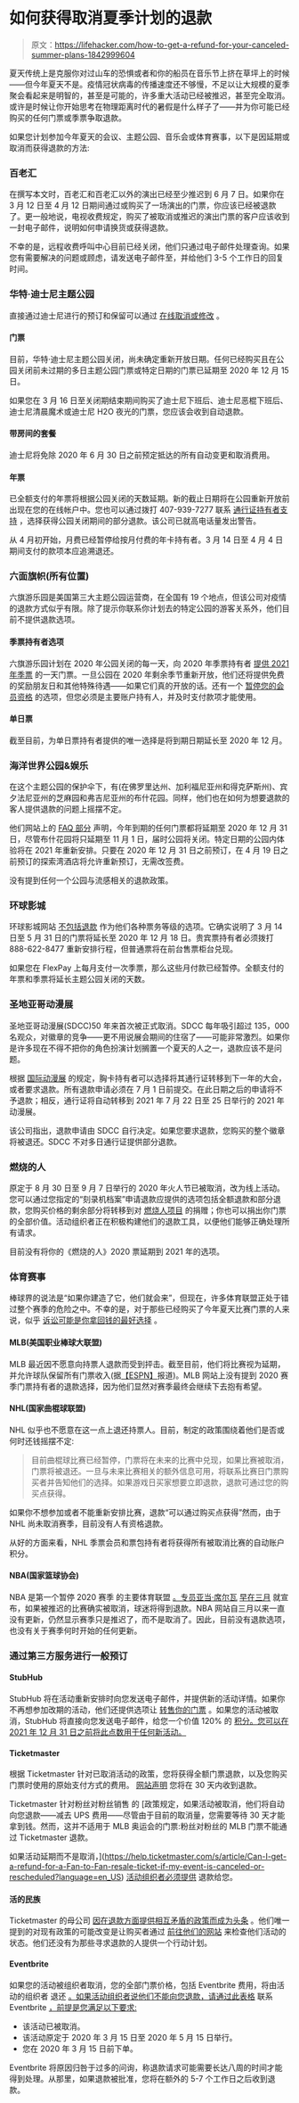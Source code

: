 # 如何获得取消夏季计划的退款

> 原文：<https://lifehacker.com/how-to-get-a-refund-for-your-canceled-summer-plans-1842999604>

夏天传统上是克服你对过山车的恐惧或者和你的船员在音乐节上挤在草坪上的时候——但今年夏天不是。疫情冠状病毒的传播速度还不够慢，不足以让大规模的夏季聚会看起来是明智的，甚至是可能的，许多重大活动已经被推迟，甚至完全取消。或许是时候让你开始思考在物理距离时代的暑假是什么样子了——并为你可能已经购买的任何门票或季票争取退款。



如果您计划参加今年夏天的会议、主题公园、音乐会或体育赛事，以下是因延期或取消而获得退款的方法:

### **百老汇**

在撰写本文时，百老汇和百老汇以外的演出已经至少推迟到 6 月 7 日。如果你在 3 月 12 日至 4 月 12 日期间通过或购买了一场演出的门票，你应该已经被退款了。更一般地说，电视收费规定，购买了被取消或推迟的演出门票的客户应该收到一封电子邮件，说明如何申请换货或获得退款。

不幸的是，远程收费呼叫中心目前已经关闭，他们只通过电子邮件处理查询。如果您有需要解决的问题或顾虑，请发送电子邮件至，并给他们 3-5 个工作日的回复时间。

### **华特·迪士尼主题公园**

直接通过迪士尼进行的预订和保留可以通过 [在线取消或修改](https://disneyworld.disney.go.com/login/?returnUrl=https%3A%2F%2Fdisneyworld.disney.go.com%2Fplan%2F) 。

#### **门票**

目前，华特·迪士尼主题公园关闭，尚未确定重新开放日期。任何已经购买且在公园关闭前未过期的多日主题公园门票或特定日期的门票已延期至 2020 年 12 月 15 日。

如果您在 3 月 16 日至关闭期结束期间购买了迪士尼下班后、迪士尼恶棍下班后、迪士尼清晨魔术或迪士尼 H2O 夜光的门票，您应该会收到自动退款。

#### **带房间的套餐**

迪士尼将免除 2020 年 6 月 30 日之前预定抵达的所有自动变更和取消费用。

#### **年票**

已全额支付的年票将根据公园关闭的天数延期。新的截止日期将在公园重新开放前出现在您的在线帐户中。您也可以通过拨打 407-939-7277 联系 [通行证持有者支持](https://disneyworld.disney.go.com/help/email/annual-passholder/) ，选择获得公园关闭期间的部分退款。该公司已就高电话量发出警告。

从 4 月初开始，月费已经暂停给按月付费的年卡持有者。3 月 14 日至 4 月 4 日期间支付的款项本应追溯退还。

### **六面旗帜(所有位置)**

六旗游乐园是美国第三大主题公园运营商，在全国有 19 个地点，但该公司对疫情的退款方式似乎有限。除了提示你联系你计划去的特定公园的游客关系外，他们目前不提供退款选项。

#### **季票持有者选项**

六旗游乐园计划在 2020 年公园关闭的每一天，向 2020 年季票持有者 [提供 2021 年季票](https://www.sixflags.com/america/plan-your-visit/coronavirus-update) 的一天门票。一旦公园在 2020 年剩余季节重新开放，他们还将提供免费的奖励朋友日和其他特殊待遇——如果它们真的开放的话。还有一个 [暂停您的会员资格](https://feedback.sixflags.com/membersupport/pause.aspx) 的选项，但您必须是主要账户持有人，并及时支付款项才能使用。

#### **单日票**

截至目前，为单日票持有者提供的唯一选择是将到期日期延长至 2020 年 12 月。

### **海洋世界公园&娱乐**

在这个主题公园的保护伞下，有(在佛罗里达州、加利福尼亚州和得克萨斯州)、宾夕法尼亚州的芝麻园和弗吉尼亚州的布什花园。同样，他们也在如何为想要退款的客人提供退款的问题上摇摆不定。

他们网站上的 [FAQ 部分](https://seaworldentertainment.com/blog/coronavirus/) 声明，今年到期的任何门票都将延期至 2020 年 12 月 31 日，尽管布什花园将只延期至 11 月 1 日，届时公园将关闭。特定日期的公园内体验将在 2021 年重新安排。只要在 2020 年 12 月 31 日之前预订，在 4 月 19 日之前预订的探索湾酒店将允许重新预订，无需改签费。

没有提到任何一个公园与流感相关的退款政策。

### 环球影城

环球影城网站 [不包括退款](https://www.universalstudioshollywood.com/web/en/us/Safety-and-Travel-Update) 作为他们各种票务等级的选项。它确实说明了 3 月 14 日至 5 月 31 日的门票将延长至 2020 年 12 月 18 日。贵宾票持有者必须拨打 888-622-8477 重新安排行程，但普通票将在前台售票柜台兑现。

如果您在 FlexPay 上每月支付一次季票，那么这些月付款已经暂停。全额支付的年票和季票将延长主题公园关闭的天数。

### **圣地亚哥动漫展**

圣地亚哥动漫展(SDCC)50 年来首次被正式取消。SDCC 每年吸引超过 135，000 名观众，对徽章的竞争——更不用说展会期间的住宿了——可能非常激烈。如果你是许多现在不得不把你的角色扮演计划搁置一个夏天的人之一，退款应该不是问题。

根据 [国际动漫展](https://www.comic-con.org/comic-con-2020-refund-request-form) 的规定，胸卡持有者可以选择将其通行证转移到下一年的大会，或者要求退款。所有退款申请必须在 7 月 1 日前提交。在此日期之后的申请将不予退款；相反，通行证将自动转移到 2021 年 7 月 22 日至 25 日举行的 2021 年动漫展。

该公司指出，退款申请由 SDCC 自行决定。如果您要求退款，您购买的整个徽章将被退还。SDCC 不对多日通行证提供部分退款。

### **燃烧的人**

原定于 8 月 30 日至 9 月 7 日举行的 2020 年火人节已被取消，改为线上活动。您可以通过您指定的“刻录机档案”申请退款应提供的选项包括全额退款和部分退款，您购买价格的剩余部分将转移到对 [燃烧人项目](https://burningman.org/culture/history/brc-history/afterburn/2013-2/related/burning-man-project/) 的捐赠；你也可以捐出你门票的全部价值。活动组织者正在积极构建他们的退款工具，以便他们能够正确处理所有请求。

目前没有将你的《燃烧的人》2020 票延期到 2021 年的选项。

### **体育赛事**

棒球界的说法是“如果你建造了它，他们就会来”，但现在，许多体育联盟正处于错过整个赛季的危险之中。不幸的是，对于那些已经购买了今年夏天比赛门票的人来说，似乎 [诉讼可能是你拿回钱的最好选择](https://www.usatoday.com/story/sports/2020/03/25/coronavirus-update-nba-nhl-mlb-hold-ticket-refunds-limbo/2908586001/) 。

#### **MLB(美国职业棒球大联盟)**

MLB 最近因不愿意向持票人退款而受到抨击。截至目前，他们将比赛视为延期，并允许球队保留所有门票收入(据[【ESPN】](https://www.espn.com/mlb/story/_/id/29074691/fans-sue-ticket-refunds-ask-class-action)报道)。MLB 网站上没有提到 2020 赛季门票持有者的退款选择，因为他们显然对赛季最终会继续下去抱有希望。

#### **NHL(国家曲棍球联盟)**

NHL 似乎也不愿意在这一点上退还持票人。目前，制定的政策围绕着他们是否或何时还钱摇摆不定:

> 目前曲棍球比赛已经暂停，门票将在未来的比赛中兑现，如果比赛被取消，门票将被退还。一旦与未来比赛相关的额外信息可用，将联系比赛日门票购买者并告知他们的选择。如果游戏日买家想要立即退款，退款可通过您的购买点获得。

如果你不想参加或者不能重新安排比赛，退款“可以通过购买点获得”然而，由于 NHL 尚未取消赛季，目前没有人有资格退款。

从好的方面来看，NHL 季票会员和票包持有者将获得所有被取消比赛的自动账户积分。

#### **NBA(国家篮球协会)**

NBA 是第一个暂停 2020 赛季 的主要体育联盟 [。专员亚当·席尔瓦](https://www.espn.com/nba/story/_/id/28887560/nba-suspends-season-further-notice-player-tests-positive-coronavirus) [早在三月](https://www.nbcsports.com/bayarea/warriors/nba-will-honor-refund-tickets-games-postponed-due-coronavirus) 就宣布，如果被推迟的比赛确实被取消，球迷将得到退款。NBA 网站自三月以来一直没有更新，仍然显示赛季只是推迟了，而不是取消了。因此，目前没有退款选项，也没有关于赛季何时开始的任何更新。

### **通过第三方服务进行一般预订**

#### StubHub

StubHub 将在活动重新安排时向您发送电子邮件，并提供新的活动详情。如果你不再想参加改期的活动，他们还提供选项让 [转售你的门票](https://www.stubhub.com/sell/) 。如果您的活动被取消，StubHub 将直接向您发送电子邮件，给您一个价值 120% 的 [积分。您可以在 2021 年 12 月 31 日之前将此点数用于任何新活动。](http://stubhub.custhelp.com/app/answers/answer_view/a_id/1001856/categoryRecordID/RN_CATEGORY_429/categorySelected/RN_CATEGORY_429)

#### **Ticketmaster**

根据 Ticketmaster 针对已取消活动的政策，您将获得全额门票退款，以及您购买门票时使用的原始支付方式的费用。 [网站声明](https://blog.ticketmaster.com/guidelines-canceled-postponed-events/) 您将在 30 天内收到退款。

Ticketmaster 针对粉丝对粉丝销售 的 [政策规定，如果活动被取消，他们将自动向您退款——减去 UPS 费用——尽管由于目前的取消量，您需要等待 30 天才能拿到钱。然而，这并不适用于 MLB 奥运会的门票:粉丝对粉丝的 MLB 门票不能通过 Ticketmaster 退款。

如果活动延期而不是取消，](https://help.ticketmaster.com/s/article/Can-I-get-a-refund-for-a-Fan-to-Fan-resale-ticket-if-my-event-is-canceled-or-rescheduled?language=en_US) [活动组织者必须提供](https://help.ticketmaster.com/s/article/Can-I-get-a-refund-for-a-Fan-to-Fan-resale-ticket-if-my-event-is-canceled-or-rescheduled?language=en_US) 退款给您。

#### **活的民族**

Ticketmaster 的母公司 [因在退款方面提供相互矛盾的政策而成为头条](https://www.usatoday.com/story/entertainment/music/2020/04/20/coronavirus-ticket-refunds-wont-happen-many-postponed-concerts/2989116001/) 。他们唯一提到的对现有政策的可能改变是让购买者通过 [前往他们的网站](https://concerts.livenation.com/eventstatus?status=rescheduled) 来检查他们活动的状态。他们还没有为那些寻求退款的人提供一个行动计划。

#### **Eventbrite**

如果您的活动被组织者取消，您的全部门票价格，包括 Eventbrite 费用，将由活动的组织者 退还 [。如果活动组织者说他们不能向您退款，请通过此表格](https://www.eventbrite.com/support/articles/en_US/How_To/can-i-get-a-refund?lg=en_US) 联系 Eventbrite [，前提是您满足以下要求:](https://www.eventbrite.com/attendee-refund-request/)

*   该活动已被取消。
*   该活动原定于 2020 年 3 月 15 日至 2020 年 5 月 15 日举行。
*   您在 2020 年 3 月 15 日前下单。

Eventbrite 将原因归咎于过多的问询，称退款请求可能需要长达八周的时间才能得到处理。从那里，如果退款被批准，您将在额外的 5-7 个工作日之后收到退款。